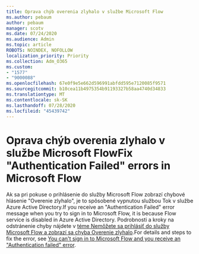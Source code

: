 ```yaml
---
title: Oprava chýb overenia zlyhalo v službe Microsoft Flow
ms.author: pebaum
author: pebaum
manager: scotv
ms.date: 07/24/2020
ms.audience: Admin
ms.topic: article
ROBOTS: NOINDEX, NOFOLLOW
localization_priority: Priority
ms.collection: Adm_O365
ms.custom:
- "1577"
- "9000088"
ms.openlocfilehash: 67e0f9e5e662d596991abfdd595e7120085f9571
ms.sourcegitcommit: b10cea11b4975354b91193327b58aa4740d34833
ms.translationtype: MT
ms.contentlocale: sk-SK
ms.lasthandoff: 07/28/2020
ms.locfileid: "45439742"
---
```

# <a name="fix-authentication-failed-errors-in-microsoft-flow"></a><span data-ttu-id="452b7-102">Oprava chýb overenia zlyhalo v službe Microsoft Flow</span><span class="sxs-lookup"><span data-stu-id="452b7-102">Fix "Authentication Failed" errors in Microsoft Flow</span></span>

<span data-ttu-id="452b7-103">Ak sa pri pokuse o prihlásenie do služby Microsoft Flow zobrazí chybové hlásenie "Overenie zlyhalo", je to spôsobené vypnutou službou Tok v službe Azure Active Directory.</span><span class="sxs-lookup"><span data-stu-id="452b7-103">If you receive an "Authentication Failed" error message when you try to sign in to Microsoft Flow, it is because Flow service is disabled in Azure Active Directory.</span></span> <span data-ttu-id="452b7-104">Podrobnosti a kroky na odstránenie chyby nájdete v [téme Nemôžete sa prihlásiť do služby Microsoft Flow a zobrazí sa chyba Overenie zlyhalo](https://support.microsoft.com/help/4316891).</span><span class="sxs-lookup"><span data-stu-id="452b7-104">For details and steps to fix the error, see [You can't sign in to Microsoft Flow and you receive an "Authentication failed" error](https://support.microsoft.com/help/4316891).</span></span>